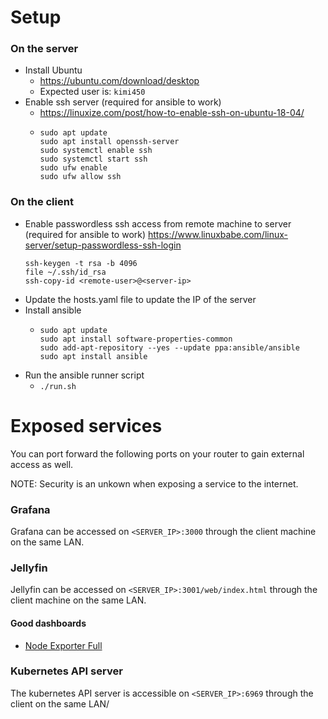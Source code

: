 # Setup
### On the server
- Install Ubuntu
  - https://ubuntu.com/download/desktop
  - Expected user is: `kimi450`
- Enable ssh server (required for ansible to work)
  - https://linuxize.com/post/how-to-enable-ssh-on-ubuntu-18-04/
  -  ```
     sudo apt update
     sudo apt install openssh-server
     sudo systemctl enable ssh
     sudo systemctl start ssh
     sudo ufw enable
     sudo ufw allow ssh
     ```

### On the client
- Enable passwordless ssh access from remote machine to server (required for ansible to work)
    https://www.linuxbabe.com/linux-server/setup-passwordless-ssh-login
    ```
    ssh-keygen -t rsa -b 4096
    file ~/.ssh/id_rsa
    ssh-copy-id <remote-user>@<server-ip>
    ```
- Update the hosts.yaml file to update the IP of the server
- Install ansible
  - ```
    sudo apt update
    sudo apt install software-properties-common
    sudo add-apt-repository --yes --update ppa:ansible/ansible
    sudo apt install ansible
    ```
- Run the ansible runner script
  - `./run.sh`

# Exposed services
You can port forward the following ports on your router to gain external access as well.

NOTE: Security is an unkown when exposing a service to the internet.
### Grafana
Grafana can be accessed on `<SERVER_IP>:3000` through the client machine on the same LAN.
### Jellyfin
Jellyfin can be accessed on `<SERVER_IP>:3001/web/index.html` through the client machine on the same LAN.
#### Good dashboards
- [Node Exporter Full](https://grafana.com/grafana/dashboards/1860)
### Kubernetes API server
The kubernetes API server is accessible on `<SERVER_IP>:6969` through the client on the same LAN/
